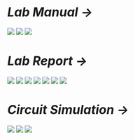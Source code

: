 # *Lab Manual →*

<img src="PNGs/LAB_02 - KCL, Current Divider Rule with Parallel and Ladder Circuit-1.png">
<img src="PNGs/LAB_02 - KCL, Current Divider Rule with Parallel and Ladder Circuit-2.png">
<img src="PNGs/LAB_02 - KCL, Current Divider Rule with Parallel and Ladder Circuit-3.png">

# *Lab Report →*

<img src="PNGs/LAB_Report_02 - KCL, Current Divider Rule with Parallel and Ladder Circuit-1.png">
<img src="PNGs/LAB_Report_02 - KCL, Current Divider Rule with Parallel and Ladder Circuit-2.png">
<img src="PNGs/LAB_Report_02 - KCL, Current Divider Rule with Parallel and Ladder Circuit-3.png">
<img src="PNGs/LAB_Report_02 - KCL, Current Divider Rule with Parallel and Ladder Circuit-4.png">
<img src="PNGs/LAB_Report_02 - KCL, Current Divider Rule with Parallel and Ladder Circuit-5.png">
<img src="PNGs/LAB_Report_02 - KCL, Current Divider Rule with Parallel and Ladder Circuit-6.png">
<img src="PNGs/LAB_Report_02 - KCL, Current Divider Rule with Parallel and Ladder Circuit-7.png">

# *Circuit Simulation →*

<img src="PNGs/LAB_Simulation_02_Part_I.png">
<img src="PNGs/LAB_Simulation_02_Part_II.png">
<img src="PNGs/LAB_Simulation_02_Part_III.png"
